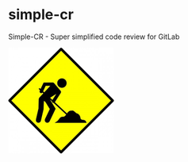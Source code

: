 # simple-cr

Simple-CR - Super simplified code review for GitLab

![Coming Soon](./images/under-construction.png)

